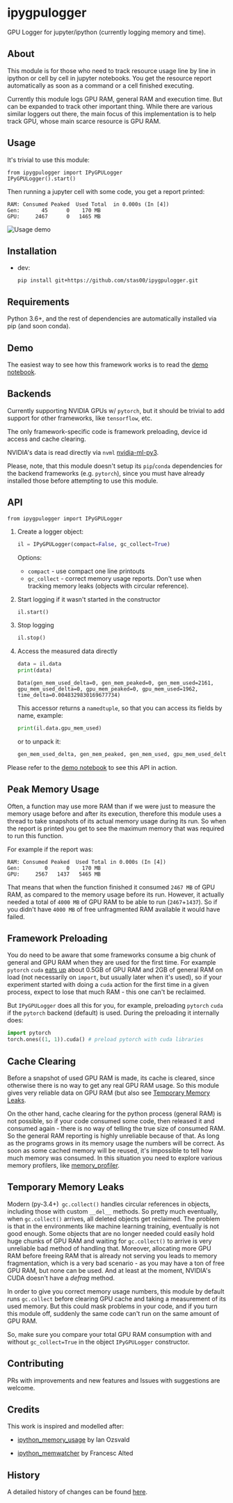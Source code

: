 <!--
[![pypi ipygpulogger version](https://img.shields.io/pypi/v/ipygpulogger.svg)](https://pypi.python.org/pypi/ipygpulogger)
[![Conda ipygpulogger version](https://img.shields.io/conda/v/stason/ipygpulogger.svg)](https://anaconda.org/stason/ipygpulogger)
[![Anaconda-Server Badge](https://anaconda.org/stason/ipygpulogger/badges/platforms.svg)](https://anaconda.org/stason/ipygpulogger)
[![ipygpulogger python compatibility](https://img.shields.io/pypi/pyversions/ipygpulogger.svg)](https://pypi.python.org/pypi/ipygpulogger)
[![ipygpulogger license](https://img.shields.io/pypi/l/ipygpulogger.svg)](https://pypi.python.org/pypi/ipygpulogger)
-->

# ipygpulogger

GPU Logger for jupyter/ipython (currently logging memory and time).

## About

This module is for those who need to track resource usage line by line in ipython or cell by cell in jupyter notebooks. You get the resource report automatically as soon as a command or a cell finished executing.

Currently this module logs GPU RAM, general RAM and execution time. But can be expanded to track other important thing. While there are various similar loggers out there, the main focus of this implementation is to help track GPU, whose main scarce resource is GPU RAM.

## Usage

It's trivial to use this module:

```
from ipygpulogger import IPyGPULogger
IPyGPULogger().start()
```

Then running a jupyter cell with some code, you get a report printed:
```
RAM: Consumed Peaked  Used Total  in 0.000s (In [4])
Gen:       45      0    170 MB
GPU:     2467      0   1465 MB
```

![Usage demo](docs/images/usage1.png)

## Installation

* dev:

   ```
   pip install git+https://github.com/stas00/ipygpulogger.git
   ```

<!--
will be available shortly
* pypi:

   ```
   pip install ipygpulogger
   ```
* conda:

   ```
   conda install -c fastai -c stason ipygpulogger
   ```
-->



## Requirements

Python 3.6+, and the rest of dependencies are automatically installed via pip (and soon conda).



## Demo

The easiest way to see how this framework works is to read the [demo notebook](https://github.com/stas00/ipygpulogger/blob/master/demo.ipynb).

## Backends

Currently supporting NVIDIA GPUs w/ `pytorch`, but it should be trivial to add support for other frameworks, like `tensorflow`, etc.

The only framework-specific code is framework preloading, device id access and cache clearing.

NVIDIA's data is read directly via `nvml` [nvidia-ml-py3](https://github.com/nicolargo/nvidia-ml-py3).

Please, note, that this module doesn't setup its `pip`/`conda` dependencies for the backend frameworks (e.g. `pytorch`), since you must have already installed those before attempting to use this module.


## API

```
from ipygpulogger import IPyGPULogger
```

1. Create a logger object:
   ```python
   il = IPyGPULogger(compact=False, gc_collect=True)
   ```
   Options:
   * `compact` - use compact one line printouts
   * `gc_collect` - correct memory usage reports. Don't use when tracking memory leaks (objects with circular reference).

2. Start logging if it wasn't started in the constructor
   ```python
   il.start()
   ```

3. Stop logging
   ```python
   il.stop()
   ```

4. Access the measured data directly
   ```python
   data = il.data
   print(data)
   ```

   ```
   Data(gen_mem_used_delta=0, gen_mem_peaked=0, gen_mem_used=2161, gpu_mem_used_delta=0, gpu_mem_peaked=0, gpu_mem_used=1962, time_delta=0.0048329830169677734)
   ```
   This accessor returns a `namedtuple`, so that you can access its fields by name,  example:

   ```python
   print(il.data.gpu_mem_used)
   ```
   or to unpack it:
   ```python
   gen_mem_used_delta, gen_mem_peaked, gen_mem_used, gpu_mem_used_delta, gpu_mem_peaked, gpu_mem_used, time_delta = il.data
   ```



Please refer to the [demo notebook](https://github.com/stas00/ipygpulogger/blob/master/demo.ipynb) to see this API in action.


## Peak Memory Usage

Often, a function may use more RAM than if we were just to measure the memory usage before and after its execution, therefore this module uses a thread to take snapshots of its actual memory usage during its run. So when the report is printed you get to see the maximum memory that was required to run this function.

For example if the report was:

```
RAM: Consumed Peaked  Used Total in 0.000s (In [4])
Gen:        0      0    170 MB
GPU:     2567   1437   5465 MB
```

That means that when the function finished it consumed `2467 MB` of GPU RAM, as compared to the memory usage before its run. However, it actually needed a total of `4000 MB` of GPU RAM to be able to run (`2467`+`1437`). So if you didn't have `4000 MB` of free unfragmented RAM available it would have failed.

## Framework Preloading

You do need to be aware that some frameworks consume a big chunk of general and GPU RAM when they are used for the first time. For example `pytorch` `cuda` [eats up](
https://docs.fast.ai/dev/gpu.html#unusable-gpu-ram-per-process) about 0.5GB of GPU RAM and 2GB of general RAM on load (not necessarily on `import`, but usually later when it's used), so if your experiment started with doing a `cuda` action for the first time in a given process, expect to lose that much RAM - this one can't be reclaimed.

But `IPyGPULogger` does all this for you, for example, preloading `pytorch` `cuda` if the `pytorch` backend (default) is used. During the preloading it internally does:

   ```python
   import pytorch
   torch.ones((1, 1)).cuda() # preload pytorch with cuda libraries
   ```

## Cache Clearing

Before a snapshot of used GPU RAM is made, its cache is cleared, since otherwise there is no way to get any real GPU RAM usage. So this module gives very reliable data on GPU RAM (but also see [Temporary Memory Leaks](#temporary-memory-leaks).

On the other hand, cache clearing for the python process (general RAM) is not possible, so if your code consumed some code, then released it and consumed again - there is no way of telling the true size of consumed RAM. So the general RAM reporting is highly unreliable because of that. As long as the programs grows in its memory usage the numbers will be correct. As soon as some cached memory will be reused, it's impossible to tell how much memory was consumed. In this situation you need to explore various memory profilers, like [memory_profiler](https://pypi.org/project/memory-profiler/).

## Temporary Memory Leaks

Modern (py-3.4+)` gc.collect()` handles circular references in objects, including those with custom `__del__` methods. So pretty much eventually, when `gc.collect()` arrives, all deleted objects get reclaimed. The problem is that in the environments like machine learning training, eventually is not good enough. Some objects that are no longer needed could easily hold huge chunks of GPU RAM and waiting for `gc.collect()` to arrive is very unreliable bad method of handling that. Moreover, allocating more GPU RAM before freeing RAM that is already not serving you leads to memory fragmentation, which is a very bad scenario - as you may have a ton of free GPU RAM, but none can be used. And at least at the moment, NVIDIA's CUDA doesn't have a *defrag* method.

In order to give you correct memory usage numbers, this module by default runs `gc.collect` before clearing GPU cache and taking a measurement of its used memory. But this could mask problems in your code, and if you turn this module off, suddenly the same code can't run on the same amount of GPU RAM.

So, make sure you compare your total GPU RAM consumption with and without `gc_collect=True` in the object `IPyGPULogger` constructor.


## Contributing

PRs with improvements and new features and Issues with suggestions are welcome.


## Credits

This work is inspired and modelled after:

* [ipython_memory_usage](https://github.com/ianozsvald/ipython_memory_usage) by Ian Ozsvald

* [ipython_memwatcher](https://github.com/FrancescAlted/ipython_memwatcher) by Francesc Alted


## History

A detailed history of changes can be found [here](https://github.com/stas00/ipygpulogger/blob/master/CHANGES.md).
